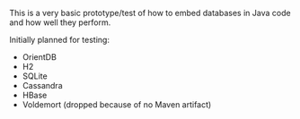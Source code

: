 This is a very basic prototype/test of how to embed databases in Java code and how well they perform.

Initially planned for testing:

- OrientDB
- H2
- SQLite
- Cassandra
- HBase
- Voldemort (dropped because of no Maven artifact)
